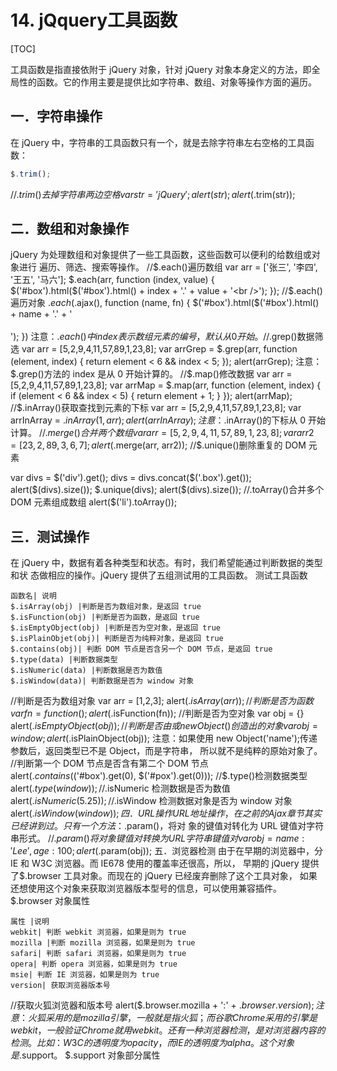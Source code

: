 # 14. jQquery工具函数
[TOC]

工具函数是指直接依附于 jQuery 对象，针对 jQuery 对象本身定义的方法，即全局性的函数。它的作用主要是提供比如字符串、数组、对象等操作方面的遍历。

## 一．字符串操作
在 jQuery 中，字符串的工具函数只有一个，就是去除字符串左右空格的工具函数：
```javascript
$.trim();
```
//$.trim()去掉字符串两边空格
var str = ' jQuery ';
alert(str);
alert($.trim(str));

## 二．数组和对象操作
jQuery 为处理数组和对象提供了一些工具函数，这些函数可以便利的给数组或对象进行
遍历、筛选、搜索等操作。
//$.each()遍历数组
var arr = ['张三', '李四', '王五', '马六'];
$.each(arr, function (index, value) {
$('#box').html($('#box').html() + index + '.' + value + '<br />');
});
//$.each()遍历对象
$.each($.ajax(), function (name, fn) {
$('#box').html($('#box').html() + name + '.' + '<br /><br />');
})
注意：$.each()中 index 表示数组元素的编号，默认从 0 开始。
//$.grep()数据筛选
var arr = [5,2,9,4,11,57,89,1,23,8];
var arrGrep = $.grep(arr, function (element, index) {
return element < 6 && index < 5;
});
alert(arrGrep);
注意：$.grep()方法的 index 是从 0 开始计算的。
//$.map()修改数据
var arr = [5,2,9,4,11,57,89,1,23,8];
var arrMap = $.map(arr, function (element, index) {
if (element < 6 && index < 5) {
return element + 1;
}
});
alert(arrMap);
//$.inArray()获取查找到元素的下标
var arr = [5,2,9,4,11,57,89,1,23,8];
var arrInArray = $.inArray(1, arr);
alert(arrInArray);
注意：$.inArray()的下标从 0 开始计算。
//$.merge()合并两个数组
var arr = [5,2,9,4,11,57,89,1,23,8];
var arr2 = [23,2,89,3,6,7];
alert($.merge(arr, arr2));
//$.unique()删除重复的 DOM 元素
<div></div>
<div></div>
<div class="box"></div>
<div class="box"></div>
<div class="box"></div>
<div></div>
var divs = $('div').get();
divs = divs.concat($('.box').get());
alert($(divs).size());
$.unique(divs);
alert($(divs).size());
//.toArray()合并多个 DOM 元素组成数组
alert($('li').toArray());

## 三．测试操作
在 jQuery 中，数据有着各种类型和状态。有时，我们希望能通过判断数据的类型和状
态做相应的操作。jQuery 提供了五组测试用的工具函数。
测试工具函数
```table
函数名| 说明
$.isArray(obj) |判断是否为数组对象，是返回 true
$.isFunction(obj) |判断是否为函数，是返回 true
$.isEmptyObject(obj) |判断是否为空对象，是返回 true
$.isPlainObjet(obj)| 判断是否为纯粹对象，是返回 true
$.contains(obj)| 判断 DOM 节点是否含另一个 DOM 节点，是返回 true
$.type(data) |判断数据类型
$.isNumeric(data) |判断数据是否为数值
$.isWindow(data)| 判断数据是否为 window 对象
```
//判断是否为数组对象
var arr = [1,2,3];
alert($.isArray(arr));
//判断是否为函数
var fn = function () {};
alert($.isFunction(fn));
//判断是否为空对象
var obj = {}
alert($.isEmptyObject(obj));
//判断是否由{}或 new Object()创造出的对象
var obj = window;
alert($.isPlainObject(obj));
注意：如果使用 new Object('name');传递参数后，返回类型已不是 Object，而是字符串，
所以就不是纯粹的原始对象了。
//判断第一个 DOM 节点是否含有第二个 DOM 节点
alert($.contains($('#box').get(0), $('#pox').get(0)));
//$.type()检测数据类型
alert($.type(window));
//$.isNumeric 检测数据是否为数值
alert($.isNumeric(5.25));
//$.isWindow 检测数据对象是否为 window 对象
alert($.isWindow(window));
四．URL 操作
URL 地址操作，在之前的 Ajax 章节其实已经讲到过。只有一个方法：$.param()，将对
象的键值对转化为 URL 键值对字符串形式。
//$.param()将对象键值对转换为 URL 字符串键值对
var obj = {
name : 'Lee',
age : 100
};
alert($.param(obj));
五．浏览器检测
由于在早期的浏览器中，分 IE 和 W3C 浏览器。而 IE678 使用的覆盖率还很高，所以，
早期的 jQuery 提供了$.browser 工具对象。而现在的 jQuery 已经废弃删除了这个工具对象，
如果还想使用这个对象来获取浏览器版本型号的信息，可以使用兼容插件。
$.browser 对象属性
```table
属性 |说明
webkit| 判断 webkit 浏览器，如果是则为 true
mozilla |判断 mozilla 浏览器，如果是则为 true
safari| 判断 safari 浏览器，如果是则为 true
opera| 判断 opera 浏览器，如果是则为 true
msie| 判断 IE 浏览器，如果是则为 true
version| 获取浏览器版本号
```
//获取火狐浏览器和版本号
alert($.browser.mozilla + ':' + $.browser.version);
注意：火狐采用的是 mozilla 引擎，一般就是指火狐；而谷歌 Chrome 采用的引擎是
webkit，一般验证 Chrome 就用 webkit。
还有一种浏览器检测，是对浏览器内容的检测。比如：W3C 的透明度为 opacity，而 IE
的透明度为 alpha。这个对象是$.support。
$.support 对象部分属性
```table

```